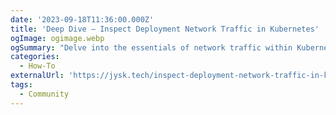```yaml
---
date: '2023-09-18T11:36:00.000Z'
title: 'Deep Dive — Inspect Deployment Network Traffic in Kubernetes'
ogImage: ogimage.webp
ogSummary: "Delve into the essentials of network traffic within Kubernetes clusters, how to setup and use tools like Cilium's hubble for inspecting network traffic and much more"
categories:
  - How-To
externalUrl: 'https://jysk.tech/inspect-deployment-network-traffic-in-kubernetes-8a348110df4d'
tags:
  - Community
---
```

